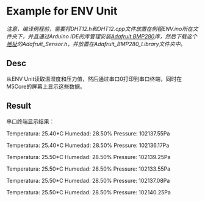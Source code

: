 # Example for ENV Unit

*注意，编译例程前，需要将DHT12.h和DHT12.cpp文件放置在例程ENV.ino所在文件夹下，并且通过Arduino IDE的库管理安装[Adafruit BMP280](https://github.com/adafruit/Adafruit_BMP280_Library)库，然后下载这个[地址](https://github.com/adafruit/Adafruit_Sensor)的Adafruit_Sensor.h，并放置在Adafruit_BMP280_Library文件夹中。*

## Desc

从ENV Unit读取温湿度和压力值，然后通过串口0打印到串口终端，同时在M5Core的屏幕上显示这些数据。

## Result

串口终端显示结果：

Temperatura: 25.40*C  Humedad: 28.50%  Pressure: 102137.55Pa

Temperatura: 25.40*C  Humedad: 28.50%  Pressure: 102136.17Pa

Temperatura: 25.50*C  Humedad: 28.50%  Pressure: 102139.25Pa

Temperatura: 25.50*C  Humedad: 28.50%  Pressure: 102133.55Pa

Temperatura: 25.50*C  Humedad: 28.50%  Pressure: 102137.08Pa

Temperatura: 25.50*C  Humedad: 28.50%  Pressure: 102140.25Pa




